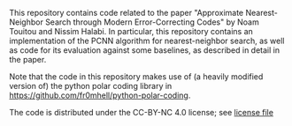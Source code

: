 This repository contains code related to the paper "Approximate Nearest-Neighbor Search through Modern Error-Correcting Codes" by Noam Touitou and Nissim Halabi.
In particular, this repository contains an implementation of the PCNN algorithm for nearest-neighbor search, as well as code for its evaluation against some baselines, as described in detail in the paper. 

Note that the code in this repository makes use of (a heavily modified version of) the python polar coding library in https://github.com/fr0mhell/python-polar-coding.
 
The code is distributed under the CC-BY-NC 4.0 license; see [license file](license_cc_by_nc.txt)